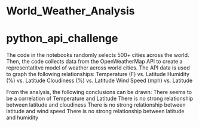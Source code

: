 # World_Weather_Analysis
# python_api_challenge

The code in the notebooks randomly selects 500+ cities across the world. Then, the code collects data from the OpenWeatherMap API to create a representatitve model of weather across world cities. The API data is used to graph the following relationships:
    Temperature (F) vs. Latitude
    Humidity (%) vs. Latitude
    Cloudiness (%) vs. Latitude
    Wind Speed (mph) vs. Latitude

From the analysis, the following conclusions can be drawn:
    There seems to be a correlation of Temperature and Latitude
    There is no strong relationship between latitude and cloudiness
    There is no strong relationship between latitude and wind speed
    There is no strong relationship between latitude and humidity